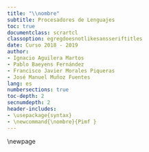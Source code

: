 ```yaml
---
title: "\\nombre"
subtitle: Procesadores de Lenguajes
toc: true
documentclass: scrartcl
classoption: egregdoesnotlikesansseriftitles
date: Curso 2018 - 2019
author: 
- Ignacio Aguilera Martos
- Pablo Baeyens Fernández
- Francisco Javier Morales Piqueras
- José Manuel Muñoz Fuentes
lang: es
numbersections: true
toc-depth: 2
secnumdepth: 2
header-includes:
- \usepackage{syntax}
- \newcommand{\nombre}{Pimf }
---
```


\newpage
